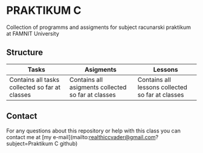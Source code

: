 # PRAKTIKUM C

Collection of programms and assigments for subject racunarski praktikum at FAMNIT University

## Structure

| Tasks | Asigments | Lessons |
| --- | --- | --- |
| Contains all tasks collected so far at classes | Contains all asigments collected so far at classes | Contains all lessons collected so far at classes |

## Contact

For any questions about this repository or help with this class you can contact me at [my e-mail](mailto:realthiccvader@gmail.com?subject=Praktikum C github)
